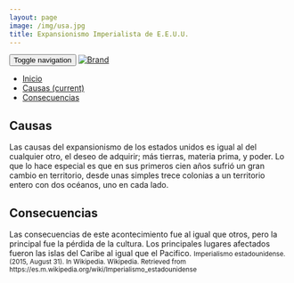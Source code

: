 ```yaml
---
layout: page
image: /img/usa.jpg
title: Expansionismo Imperialista de E.E.U.U.
---
```

<nav class="navbar navbar-inverse navbar-translucent navbar-fixed-top" id="navbar">
	<div class="container-fluid">
	    <div class="navbar-header">
		    <button type="button" class="navbar-toggle collapsed" data-toggle="collapse" data-target="#bs-example-navbar-collapse-1" aria-expanded="false">
	        <span class="sr-only">Toggle navigation</span>
	        <span class="icon-bar"></span>
	        <span class="icon-bar"></span>
	        <span class="icon-bar"></span>
	      </button>
	      <a class="navbar-brand" href="{{site.github.url}}">
	        <img alt="Brand" src="{{site.github.url}}{{site.icon}}">
	      </a>
	    </div>
	    <!-- Collect the nav links, forms, and other content for toggling -->
	    <div class="collapse navbar-collapse" id="bs-example-navbar-collapse-1">
	      <ul class="nav navbar-nav">
		    <li><a href="{{site.github.url}}">Inicio</a></li>
	        <li class="active"><a href="#causas">Causas <span class="sr-only">(current)</span></a></li>
	        <li><a href="#cons">Consecuencias</a></li>
	      </ul>
	    </div><!-- /.navbar-collapse -->
	</div>
</nav>

<h2 id="causas">Causas</h2>
Las causas del expansionismo de los estados unidos es igual al del cualquier otro, el deseo de adquirir; más tierras, materia prima, y poder. Lo que lo hace especial es que en sus primeros cien años sufrió un gran cambio en territorio, desde unas simples trece colonias a un territorio entero con dos océanos, uno en cada lado.

<h2 id="cons">Consecuencias</h2>
Las consecuencias de este acontecimiento fue al igual que otros, pero la principal fue la pérdida de la cultura. Los principales lugares afectados fueron las islas del Caribe al igual que el Pacifico.

<small class="bib">
Imperialismo estadounidense. (2015, August 31). In Wikipedia. Wikipedia. Retrieved from https://es.m.wikipedia.org/wiki/Imperialismo_estadounidense
</small>
